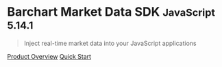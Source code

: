 # Barchart Market Data SDK <small>JavaScript 5.14.1</small>

> Inject real-time market data into your JavaScript applications

[Product Overview](/content/product_overview)
[Quick Start](/content/quick_start)
